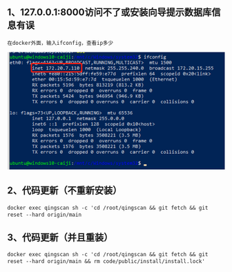 ## 1、127.0.0.1:8000访问不了或安装向导提示数据库信息有误
    在docker外面，输入ifconfig，查看ip多少
![](images/screenshot_1640765451384.png)

## 2、代码更新（不重新安装）
    docker exec qingscan sh -c 'cd /root/qingscan && git fetch && git reset --hard origin/main

## 3、代码更新（并且重装）
    docker exec qingscan sh -c 'cd /root/qingscan && git fetch && git reset --hard origin/main && rm code/public/install/install.lock'
